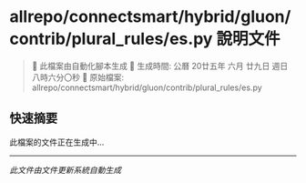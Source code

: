 # allrepo/connectsmart/hybrid/gluon/contrib/plural_rules/es.py 說明文件

> 🚧 此檔案由自動化腳本生成
> 📅 生成時間: 公曆 20廿五年 六月 廿九日 週日 八時六分〇秒
> 📂 原始檔案: allrepo/connectsmart/hybrid/gluon/contrib/plural_rules/es.py

## 快速摘要
此檔案的文件正在生成中...

<!-- 實際使用時，這裡會是 Claude Code 生成的完整文件內容 -->

---
*此文件由文件更新系統自動生成*
